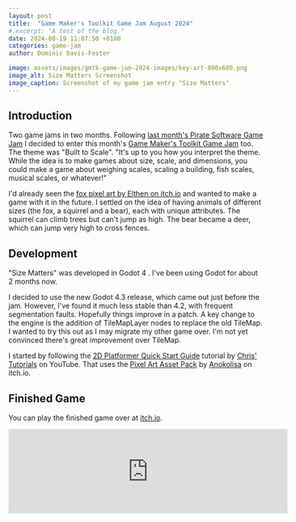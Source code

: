 ```yaml
---
layout: post
title:  "Game Maker's Toolkit Game Jam August 2024"
# excerpt: "A test of the blog."
date: 2024-08-19 11:07:50 +0100
categories: game-jam
author: Dominic Davis-Foster

image: assets/images/gmtk-game-jam-2024-images/key-art-800x600.png
image_alt: Size Matters Screenshot
image_caption: Screenshot of my game jam entry "Size Matters"
---
```


## Introduction

Two game jams in two months. Following [last month's Pirate Software Game Jam](/game-jam/pirate-software-game-jam/)
I decided to enter this month's [Game Maker's Toolkit Game Jam](https://itch.io/jam/gmtk-2024) too.
The theme was "Built to Scale". "It's up to you how you interpret the theme. While the idea is to make games about size, scale, and dimensions, you could make a game about weighing scales, scaling a building, fish scales, musical scales, or whatever!"

I'd already seen the [fox pixel art by Elthen on itch.io](https://elthen.itch.io/2d-pixel-art-fox-sprites) and wanted to make a game with it in the future.
I settled on the idea of having animals of different sizes (the fox, a squirrel and a bear), each with unique attributes.
The squirrel can climb trees but can't jump as high. The bear became a deer, which can jump very high to cross fences.

## Development

"Size Matters" was developed in Godot 4 . I've been using Godot for about 2 months now.

I decided to use the new Godot 4.3 release, which came out just before the jam.
However, I've found it much less stable than 4.2, with frequent segmentation faults. 
Hopefully things improve in a patch.
A key change to the engine is the addition of TileMapLayer nodes to replace the old TileMap. 
I wanted to try this out as I may migrate my other game over.
I'm not yet convinced there's great improvement over TileMap.

I started by following the [2D Platformer Quick Start Guide](https://www.youtube.com/watch?v=43c-Sm5GMbc) tutorial
by [Chris' Tutorials](https://www.youtube.com/@ChrisTutorialsYT) on YouTube.
That uses the [Pixel Art Asset Pack](https://anokolisa.itch.io/sidescroller-pixelart-sprites-asset-pack-forest-16x16)
by [Anokolisa](https://anokolisa.itch.io/) on itch.io.


## Finished Game

You can play the finished game over at [itch.io](https://potbanksoftware.itch.io/size-matters).


<iframe frameborder="0" src="https://itch.io/embed/2907555" width="552" height="167"><a href="https://potbanksoftware.itch.io/size-matters">Size Matters by potbanksoftware</a></iframe>

